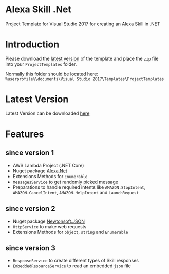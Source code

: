 # Alexa Skill .Net

Project Template for Visual Studio 2017 for creating an Alexa Skill in .NET


# Introduction

Please download the [latest version](https://github.com/tsjdev-apps/AlexaSkillNet/blob/master/Releases/latest/Alexa%20Skill%20.Net.zip) of the template and place the `zip` file into your `ProjectTemplates` folder.

Normally this folder should be located here: `%userprofile%\documents\Visual Studio 2017\Templates\ProjectTemplates`


# Latest Version

Latest Version can be downloaded [here](https://github.com/tsjdev-apps/AlexaSkillNet/blob/master/Releases/latest/Alexa%20Skill%20.Net.zip)


# Features

## since version 1
* AWS Lambda Project (.NET Core)
* Nuget package [Alexa.Net](https://www.nuget.org/packages/Alexa.NET/)
* Extensions Methods for `Enumerable`
* `MessagesService` to get randomly picked message
* Preparations to handle required intents like `AMAZON.StopIntent`, `AMAZON.CancelIntent`, `AMAZON.HelpIntent` and `LaunchRequest`

## since version 2
* Nuget package [Newtonsoft.JSON](https://www.nuget.org/packages/Newtonsoft.Json/)
* `HttpService` to make web requests
* Extensions Methods for `object`, `string` and `Enumerable`

## since version 3
* `ResponseService` to create different types of Skill responses
* `EmbeddedResourceService` to read an embedded `json` file
